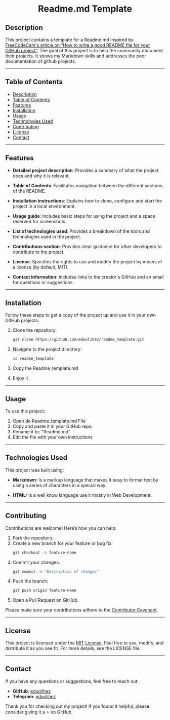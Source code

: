 <h1 align="center"> Readme.md Template </h1>

## Description
This project contains a template for a Readme.md inspired by [FreeCodeCam's article on “How to write a good README file for your GitHub project”](https://www.freecodecamp.org/news/how-to-write-a-good-readme-file/). The goal of this project is to help the community document their projects. It shows my Markdown skills and addresses the poor documentation of github projects.

---

## Table of Contents
- [Description](#description)
- [Table of Contents](#table-of-contents)
- [Features](#features)
- [Installation](#installation)
- [Usage](#usage)
- [Technologies Used](#technologies-used)
- [Contributing](#contributing)
- [License](#license)
- [Contact](#contact)

---

## Features
- **Detailed project description**: Provides a summary of what the project does and why it is relevant.

- **Table of Contents**: Facilitates navigation between the different sections of the README.

- **Installation instructions**: Explains how to clone, configure and start the project in a local environment.

- **Usage guide**: Includes basic steps for using the project and a space reserved for screenshots.

- **List of technologies used**: Provides a breakdown of the tools and technologies used in the project.

- **Contributions section**: Provides clear guidance for other developers to contribute to the project.

- **License**: Specifies the rights to use and modify the project by means of a license (by default, MIT).

- **Contact information**: Includes links to the creator's GitHub and an email for questions or suggestions.

---

## Installation
Follow these steps to get a copy of the project up and use it in your own GitHub projects:

1. Clone the repository:
   ```bash
   git clone https://github.com/eduolihez/readme_template.git
   ```
2. Navigate to the project directory:
   ```bash
   cd readme_template
   ```
3. Copy the Readme_template.md

4. Enjoy it

---

## Usage
To use this project:
1. Open de Readme_template.md File
2. Copy and paste it in your GitHub repo.
3. Rename it to: "Readme.md"
4. Edit the file with your own instructions

---

## Technologies Used
This project was built using:
- **Markdown:** Is a markup language that makes it easy to format text by using a series of characters in a special way.

- **HTML:** Is a well know language use it mostly in Web Development.
---

## Contributing
Contributions are welcome! Here’s how you can help:
1. Fork the repository.
2. Create a new branch for your feature or bug fix:
   ```bash
   git checkout -b feature-name
   ```
3. Commit your changes:
   ```bash
   git commit -m "Description of changes"
   ```
4. Push the branch:
   ```bash
   git push origin feature-name
   ```
5. Open a Pull Request on GitHub.

Please make sure your contributions adhere to the [Contributor Covenant](https://www.contributor-covenant.org/).

---

## License
This project is licensed under the [MIT License](licence.md). Feel free to use, modify, and distribute it as you see fit. For more details, see the LICENSE file.

---

## Contact
If you have any questions or suggestions, feel free to reach out:
- **GitHub**: [eduolihez](https://github.com/eduolihez)
- **Telegram**: [eduolihez](t.me/eduolihez)

Thank you for checking out my project! If you found it helpful, please consider giving it a ⭐ on GitHub.

